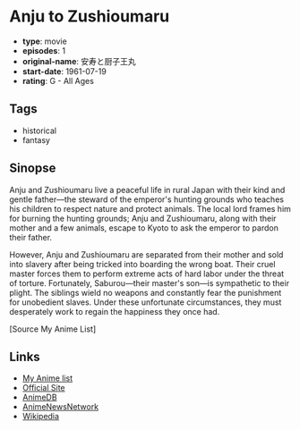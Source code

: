# Anju to Zushioumaru

-   **type**: movie
-   **episodes**: 1
-   **original-name**: 安寿と厨子王丸
-   **start-date**: 1961-07-19
-   **rating**: G - All Ages

## Tags

-   historical
-   fantasy

## Sinopse

Anju and Zushioumaru live a peaceful life in rural Japan with their kind and gentle father—the steward of the emperor's hunting grounds who teaches his children to respect nature and protect animals. The local lord frames him for burning the hunting grounds; Anju and Zushioumaru, along with their mother and a few animals, escape to Kyoto to ask the emperor to pardon their father.

However, Anju and Zushioumaru are separated from their mother and sold into slavery after being tricked into boarding the wrong boat. Their cruel master forces them to perform extreme acts of hard labor under the threat of torture. Fortunately, Saburou—their master's son—is sympathetic to their plight. The siblings wield no weapons and constantly fear the punishment for unobedient slaves. Under these unfortunate circumstances, they must desperately work to regain the happiness they once had.

[Source My Anime List]

## Links

-   [My Anime list](https://myanimelist.net/anime/7610/Anju_to_Zushioumaru)
-   [Official Site](http://www.toei-anim.co.jp/lineup/movie/movie_anju/)
-   [AnimeDB](http://anidb.info/perl-bin/animedb.pl?show=anime&aid=2200)
-   [AnimeNewsNetwork](http://www.animenewsnetwork.com/encyclopedia/anime.php?id=3527)
-   [Wikipedia](<https://ja.wikipedia.org/wiki/%E5%AE%89%E5%AF%BF%E3%81%A8%E5%8E%A8%E5%AD%90%E7%8E%8B%E4%B8%B8_(%E6%98%A0%E7%94%BB)>)
